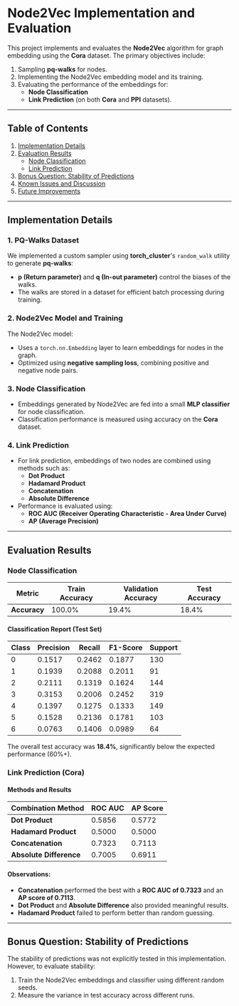 # Node2Vec Implementation and Evaluation

This project implements and evaluates the **Node2Vec** algorithm for graph embedding using the **Cora** dataset. The primary objectives include:

1. Sampling **pq-walks** for nodes.
2. Implementing the Node2Vec embedding model and its training.
3. Evaluating the performance of the embeddings for:
   - **Node Classification**
   - **Link Prediction** (on both **Cora** and **PPI** datasets).

---

## Table of Contents
1. [Implementation Details](#implementation-details)
2. [Evaluation Results](#evaluation-results)
   - [Node Classification](#node-classification)
   - [Link Prediction](#link-prediction)
3. [Bonus Question: Stability of Predictions](#bonus-question-stability-of-predictions)
4. [Known Issues and Discussion](#known-issues-and-discussion)
5. [Future Improvements](#future-improvements)

---

## Implementation Details

### 1. PQ-Walks Dataset
We implemented a custom sampler using **torch_cluster**'s `random_walk` utility to generate **pq-walks**:
- **p (Return parameter)** and **q (In-out parameter)** control the biases of the walks.
- The walks are stored in a dataset for efficient batch processing during training.

### 2. Node2Vec Model and Training
The Node2Vec model:
- Uses a `torch.nn.Embedding` layer to learn embeddings for nodes in the graph.
- Optimized using **negative sampling loss**, combining positive and negative node pairs.

### 3. Node Classification
- Embeddings generated by Node2Vec are fed into a small **MLP classifier** for node classification.
- Classification performance is measured using accuracy on the **Cora** dataset.

### 4. Link Prediction
- For link prediction, embeddings of two nodes are combined using methods such as:
  - **Dot Product**
  - **Hadamard Product**
  - **Concatenation**
  - **Absolute Difference**
- Performance is evaluated using:
  - **ROC AUC (Receiver Operating Characteristic - Area Under Curve)**
  - **AP (Average Precision)**

---

## Evaluation Results

### Node Classification

| Metric         | Train Accuracy | Validation Accuracy | Test Accuracy |
|----------------|----------------|----------------------|---------------|
| **Accuracy**   | 100.0%         | 19.4%               | 18.4%         |

#### Classification Report (Test Set)
| Class | Precision | Recall | F1-Score | Support |
|-------|-----------|--------|----------|---------|
| 0     | 0.1517    | 0.2462 | 0.1877   | 130     |
| 1     | 0.1939    | 0.2088 | 0.2011   | 91      |
| 2     | 0.2111    | 0.1319 | 0.1624   | 144     |
| 3     | 0.3153    | 0.2006 | 0.2452   | 319     |
| 4     | 0.1397    | 0.1275 | 0.1333   | 149     |
| 5     | 0.1528    | 0.2136 | 0.1781   | 103     |
| 6     | 0.0763    | 0.1406 | 0.0989   | 64      |

The overall test accuracy was **18.4%**, significantly below the expected performance (60%+).

### Link Prediction (Cora)

#### Methods and Results

| Combination Method | ROC AUC | AP Score |
|--------------------|---------|----------|
| **Dot Product**    | 0.5856  | 0.5772   |
| **Hadamard Product** | 0.5000  | 0.5000   |
| **Concatenation**  | 0.7323  | 0.7113   |
| **Absolute Difference** | 0.7005  | 0.6911   |

#### Observations:
- **Concatenation** performed the best with a **ROC AUC of 0.7323** and an **AP score of 0.7113**.
- **Dot Product** and **Absolute Difference** also provided meaningful results.
- **Hadamard Product** failed to perform better than random guessing.

---

## Bonus Question: Stability of Predictions

The stability of predictions was not explicitly tested in this implementation. However, to evaluate stability:
1. Train the Node2Vec embeddings and classifier using different random seeds.
2. Measure the variance in test accuracy across different runs.


